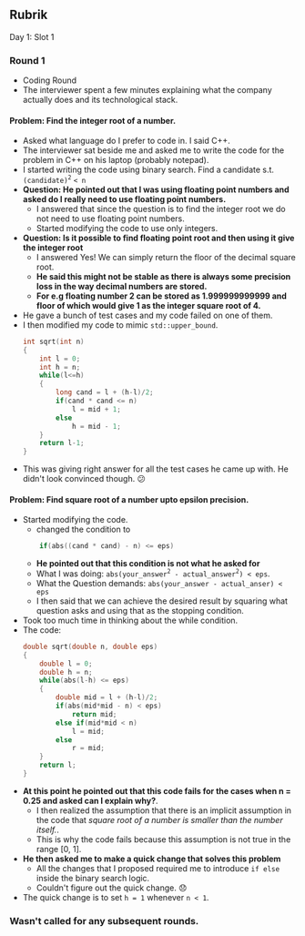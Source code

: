 ## Rubrik

Day 1: Slot 1

### Round 1

- Coding Round
- The interviewer spent a few minutes explaining what the company actually does and its technological stack.

#### Problem: Find the integer root of a number.

- Asked what language do I prefer to code in. I said C++.
- The interviewer sat beside me and asked me to write the code for the problem in C++ on his laptop (probably notepad).
- I started writing the code using binary search. Find a candidate s.t. `(candidate)`<sup>`2`</sup> `< n` 
- **Question: He pointed out that I was using floating point numbers and asked do I really need to use floating point numbers.**
    + I answered that since the question is to find the integer root we do not need to use floating point numbers.
    + Started modifying the code to use only integers.
-  **Question: Is it possible to find floating point root and then using it give the integer root**
    +  I answered Yes! We can simply return the floor of the decimal square root.
    +  **He said this might not be stable as there is always some precision loss in the way decimal numbers are stored.**
    +  **For e.g floating number 2 can be stored as 1.999999999999 and floor of which would give 1 as the integer square root of 4.**
- He gave a bunch of test cases and my code failed on one of them.
- I then modified my code to mimic `std::upper_bound`.
    ```cpp
    int sqrt(int n)
    {
        int l = 0;
        int h = n;
        while(l<=h)
        {
            long cand = l + (h-l)/2;
            if(cand * cand <= n)
                l = mid + 1;
            else
                h = mid - 1;
        }
        return l-1;
    }
    ```
- This was giving right answer for all the test cases he came up with. He didn't look convinced though. :confused: 

#### Problem: Find square root of a number upto epsilon precision.

- Started modifying the code. 
    + changed the condition to
    ```cpp
        if(abs((cand * cand) - n) <= eps)
    ```
    + **He pointed out that this condition is not what he asked for**
    + What I was doing: `abs(your_answer`<sup>`2`</sup>` - actual_answer`<sup>`2`</sup>`) < eps`.
    + What the Question demands: `abs(your_answer - actual_anser) < eps`
    + I then said that we can achieve the desired result by squaring what question asks and using that as the stopping condition.
- Took too much time in thinking about the while condition.
- The code:
    ```cpp
    double sqrt(double n, double eps)
    {
        double l = 0;
        double h = n;
        while(abs(l-h) <= eps)
        {
            double mid = l + (h-l)/2;
            if(abs(mid*mid - n) < eps)
                return mid;
            else if(mid*mid < n)
                l = mid;
            else
                r = mid;
        }
        return l;
    } 
    ```
- **At this point he pointed out that this code fails for the cases when n = 0.25 and asked can I explain why?**.
    + I then realized the assumption that there is an implicit assumption in the code that *square root of a number is smaller than the number itself.*.
    + This is why the code fails because this assumption is not true in the range [0, 1].
- **He then asked me to make a quick change that solves this problem**
    + All the changes that I proposed required me to introduce `if else` inside the binary search logic.
    + Couldn't figure out the quick change. :disappointed: 
- The quick change is to set `h = 1` whenever `n < 1`.


### Wasn't called for any subsequent rounds. 
